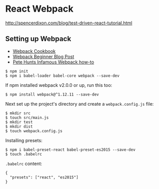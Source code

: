 # React Webpack

http://spencerdixon.com/blog/test-driven-react-tutorial.html

## Setting up Webpack

* [Webpack Cookbook](https://christianalfoni.github.io/react-webpack-cookbook/Getting-started.html)
* [Webpack Beginner Blog Post](http://blog.madewithlove.be/post/webpack-your-bags/)
* [Pete Hunts Infamous Webpack how-to](https://github.com/petehunt/webpack-howto)

```
$ npm init
$ npm i babel-loader babel-core webpack --save-dev
```

If npm installed webpack v2.0.0 or up, run this too:

```
$ npm install webpack@^1.12.11 --save-dev
```

Next set up the project's directory and create a `webpack.config.js` file:

```
$ mkdir src
$ touch src/main.js
$ mkdir test
$ mkdir dist
$ touch webpack.config.js
```

Installing presets:

```
$ npm i babel-preset-react babel-preset-es2015 --save-dev
$ touch .babelrc
```

`.babelrc` content:

```
{
  "presets": ["react", "es2015"]
}
```
